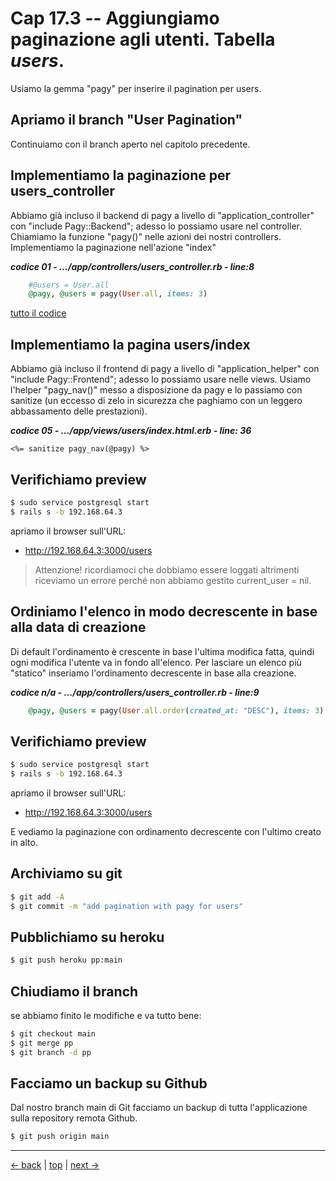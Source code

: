 # <a name="top"></a> Cap 17.3 -- Aggiungiamo paginazione agli utenti. Tabella *users*.

Usiamo la gemma "pagy" per inserire il pagination per users.



## Apriamo il branch "User Pagination"

Continuiamo con il branch aperto nel capitolo precedente.



## Implementiamo la paginazione per users_controller

Abbiamo già incluso il backend di pagy a livello di "application_controller" con "include Pagy::Backend"; adesso lo possiamo usare nel controller.
Chiamiamo la funzione "pagy()" nelle azioni dei nostri controllers. Implementiamo la paginazione nell'azione "index"

***codice 01 - .../app/controllers/users_controller.rb - line:8***

```ruby
    #@users = User.all
    @pagy, @users = pagy(User.all, items: 3)
```

[tutto il codice](https://github.com/flaviobordonidev/leanpubabrandnewcms/blob/master/01-base/17-pagination/03_01-controllers-users_controller.rb)



## Implementiamo la pagina users/index

Abbiamo già incluso il frontend di pagy a livello di "application_helper" con "include Pagy::Frontend"; adesso lo possiamo usare nelle views.
Usiamo l'helper "pagy_nav()" messo a disposizione da pagy e lo passiamo con sanitize (un eccesso di zelo in sicurezza che paghiamo con un leggero abbassamento delle prestazioni).

***codice 05 - .../app/views/users/index.html.erb - line: 36***

```html-erb
<%= sanitize pagy_nav(@pagy) %>
```



## Verifichiamo preview

```bash
$ sudo service postgresql start
$ rails s -b 192.168.64.3
```

apriamo il browser sull'URL:

- http://192.168.64.3:3000/users

> Attenzione! ricordiamoci che dobbiamo essere loggati altrimenti riceviamo un errore perché non abbiamo gestito current_user = nil.



## Ordiniamo l'elenco in modo decrescente in base alla data di creazione

Di default l'ordinamento è crescente in base l'ultima modifica fatta, quindi ogni modifica l'utente va in fondo all'elenco. Per lasciare un elenco più "statico" inseriamo l'ordinamento decrescente in base alla creazione.

***codice n/a - .../app/controllers/users_controller.rb - line:9***

```ruby
    @pagy, @users = pagy(User.all.order(created_at: "DESC"), items: 3)
```



## Verifichiamo preview

```bash
$ sudo service postgresql start
$ rails s -b 192.168.64.3
```

apriamo il browser sull'URL:

- http://192.168.64.3:3000/users

E vediamo la paginazione con ordinamento decrescente con l'ultimo creato in alto.



## Archiviamo su git

```bash
$ git add -A
$ git commit -m "add pagination with pagy for users"
```



## Pubblichiamo su heroku

```bash
$ git push heroku pp:main
```



## Chiudiamo il branch

se abbiamo finito le modifiche e va tutto bene:

```bash
$ git checkout main
$ git merge pp
$ git branch -d pp
```



## Facciamo un backup su Github

Dal nostro branch main di Git facciamo un backup di tutta l'applicazione sulla repository remota Github.

```bash
$ git push origin main
```



---

[<- back](https://github.com/flaviobordonidev/leanpubabrandnewcms/blob/master/01-base/17-pagination/02_00-eg_posts_pagination-it.md)
 | [top](#top) |
[next ->](https://github.com/flaviobordonidev/leanpubabrandnewcms/blob/master/01-base/18-activestorage-filesupload/01_00-file_upload-story-it.md)